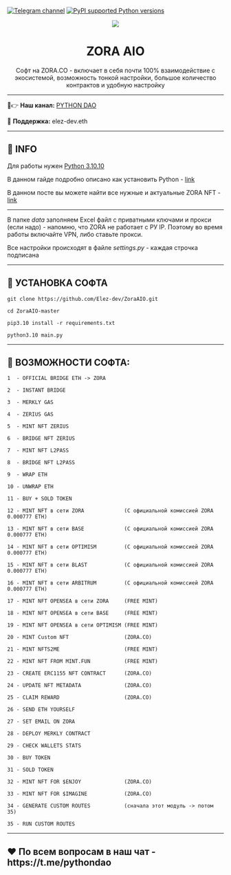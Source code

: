 [![Telegram channel](https://img.shields.io/endpoint?url=https://runkit.io/damiankrawczyk/telegram-badge/branches/master?url=https://t.me/developercode1)](https://t.me/developercode1)
[![PyPI supported Python versions](https://img.shields.io/badge/Python%203.10.10-8A2BE2)](https://www.python.org/downloads/release/python-31010/)

<div align="center">
  <img src="https://static25.tgcnt.ru/posts/_0/01/019c0893adc38ba7258f5b1db753a671.jpg"  />
  <h1>ZORA AIO</h1>
  <p>Софт на ZORA.CO - включает в себя почти 100% взаимодействие с экосистемой, возможность тонкой настройки, большое количество контрактов и удобную настройку</p>
</div>

---

🤠👉 <b>Наш канал:</b> [PYTHON DAO](https://t.me/developercode1)

🤗 <b>Поддержка:</b> elez-dev.eth

---
<h2>🙊 INFO</h2>

Для работы нужен [Python 3.10.10](https://www.python.org/downloads/release/python-31010/)

В данном гайде подробно описано как установить Python - [link](https://mirror.xyz/wiedzmin.eth/Z06W81VrxO9KI88vkcxeW0Lc8f2nBo5Wdyqce0HTNm8)

В данном посте вы можете найти все нужные и актуальные ZORA NFT - [link](https://t.me/fuckretrodrop/225)

---
В папке _data_ заполняем Excel файл с приватными ключами и прокси (если надо) - напомню, что ZORA не работает с РУ IP. Поэтому во время работы включайте VPN, либо ставьте прокси.

Все настройки происходят в файле _settings.py_ - каждая строчка подписана

---
<h2>🚀 УСТАНОВКА СОФТА</h2>

```
git clone https://github.com/Elez-dev/ZoraAIO.git

cd ZoraAIO-master

pip3.10 install -r requirements.txt

python3.10 main.py
```
---
<h2>🤖 ВОЗМОЖНОСТИ СОФТА:</h2>

```
1  - OFFICIAL BRIDGE ETH -> ZORA

2  - INSTANT BRIDGE

3  - MERKLY GAS

4  - ZERIUS GAS

5  - MINT NFT ZERIUS

6  - BRIDGE NFT ZERIUS

7  - MINT NFT L2PASS

8  - BRIDGE NFT L2PASS

9  - WRAP ETH

10 - UNWRAP ETH

11 - BUY + SOLD TOKEN

12 - MINT NFT в сети ZORA             (С официальной комиссией ZORA 0.000777 ETH)

13 - MINT NFT в сети BASE             (С официальной комиссией ZORA 0.000777 ETH)

14 - MINT NFT в сети OPTIMISM         (С официальной комиссией ZORA 0.000777 ETH)

15 - MINT NFT в сети BLAST            (С официальной комиссией ZORA 0.000777 ETH)

16 - MINT NFT в сети ARBITRUM         (С официальной комиссией ZORA 0.000777 ETH)

17 - MINT NFT OPENSEA в сети ZORA     (FREE MINT)

18 - MINT NFT OPENSEA в сети BASE     (FREE MINT)

19 - MINT NFT OPENSEA в сети OPTIMISM (FREE MINT)

20 - MINT Custom NFT                  (ZORA.CO)

21 - MINT NFTS2ME                     (FREE MINT)

22 - MINT NFT FROM MINT.FUN           (FREE MINT)

23 - CREATE ERC1155 NFT CONTRACT      (ZORA.CO)

24 - UPDATE NFT METADATA              (ZORA.CO)

25 - CLAIM REWARD                     (ZORA.CO)

26 - SEND ETH YOURSELF

27 - SET EMAIL ON ZORA

28 - DEPLOY MERKLY CONTRACT

29 - CHECK WALLETS STATS

30 - BUY TOKEN

31 - SOLD TOKEN

32 - MINT NFT FOR $ENJOY              (ZORA.CO)

33 - MINT NFT FOR $IMAGINE            (ZORA.CO)

34 - GENERATE CUSTOM ROUTES           (сначала этот модуль -> потом 35)

35 - RUN CUSTOM ROUTES
```
---
<h2>❤️ По всем вопросам в наш чат - https://t.me/pythondao</h2>
